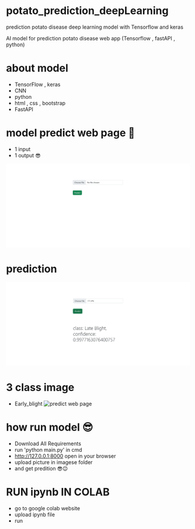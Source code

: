 # potato_prediction_deepLearning

prediction potato disease deep learning model with Tensorflow and keras

AI model for prediction potato disease web app (Tensorflow , fastAPI , python)
# about model 
- TensorFlow , keras
- CNN
- python 
- html , css , bootstrap
- FastAPI

# model predict web page 🤩
- 1 input
- 1 output 😎

![predict web page](/images/11.png)  
 
# prediction 
![predict web page](/images/12.png) 

# 3 class image
- Early_blight 
![predict web page](/images/Early_blight/555.png) 

# how run model 😎
- Download All Requirements
- run 'python main.py' in cmd
- http://127.0.0.1:8000 open in your browser
- upload picture in imagese folder
- and get predition 😎😉


# RUN ipynb IN COLAB
- go to google colab website
- upload ipynb file 
- run
